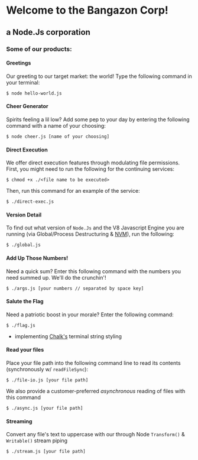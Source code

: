 # Welcome to the Bangazon Corp!
## a  Node.Js  corporation

### Some of our products:

#### Greetings
Our greeting to our target market: the world!
Type the following command in your terminal:
```
$ node hello-world.js
```

#### Cheer Generator
Spirits feeling a lil low? Add some pep to your day by entering the following command with a name of your choosing:
```
$ node cheer.js [name of your choosing]
```

#### Direct Execution
We offer direct execution features through modulating file permissions.
First, you might need to run the following for the continuing services: 
```
$ chmod +x ./<file name to be executed>
```
Then, run this command for an example of the service:
```
$ ./direct-exec.js
```

#### Version Detail
To find out what version of `Node.Js` and the V8 Javascript Engine you are running (via Global/Process Destructuring & [NVM](https://github.com/creationix/nvm/blob/master/README.md)), run the following:
```
$ ./global.js
```

#### Add Up Those Numbers!
Need a quick sum? Enter this following command with the numbers you need summed up.
We'll do the crunchin'!
```
$ ./args.js [your numbers // separated by space key]
```

#### Salute the Flag
Need a patriotic boost in your morale? Enter the following command:
```
$ ./flag.js
```
* implementing [Chalk's](https://www.npmjs.com/package/chalk) terminal string styling 

#### Read your files
Place your file path into the following command line to read its contents (synchronously w/ `readFileSync`):
```
$ ./file-io.js [your file path]
```

We also provide a customer-preferred *asynchronous* reading of files with this command
```
$ ./async.js [your file path]
```

#### Streaming
Convert any file's text to uppercase with our through Node `Transform()` & `Writable()` stream piping
```
$ ./stream.js [your file path]
```